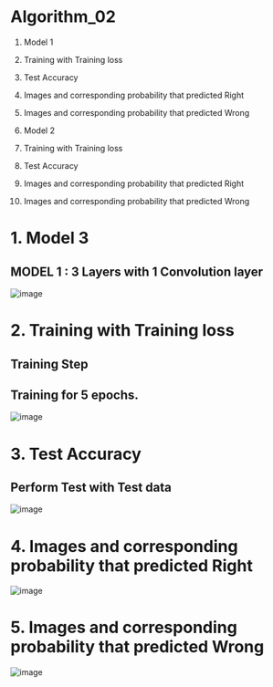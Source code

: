 # Algorithm_02
1. Model 1
2. Training with Training loss
3. Test Accuracy
4. Images and corresponding probability that predicted Right
5. Images and corresponding probability that predicted Wrong


1. Model 2
2. Training with Training loss
3. Test Accuracy
4. Images and corresponding probability that predicted Right
5. Images and corresponding probability that predicted Wrong



# 1. Model 3
## MODEL 1 : 3 Layers with 1 Convolution layer  
![image](https://user-images.githubusercontent.com/79622778/120935495-09b9bf80-c73e-11eb-8cd1-5f69c71fa409.png)


# 2. Training with Training loss
## Training Step 
## Training for 5 epochs.
![image](https://user-images.githubusercontent.com/79622778/120935650-be53e100-c73e-11eb-8030-2f4a30de311d.png)


# 3. Test Accuracy
## Perform Test with Test data 
![image](https://user-images.githubusercontent.com/79622778/120935696-e8a59e80-c73e-11eb-94c0-d053101213cd.png)


# 4. Images and corresponding probability that predicted Right
![image](https://user-images.githubusercontent.com/79622778/120935713-f824e780-c73e-11eb-9717-2533518a8920.png)


# 5. Images and corresponding probability that predicted Wrong
![image](https://user-images.githubusercontent.com/79622778/120935718-070b9a00-c73f-11eb-86b8-75142eae9063.png)

